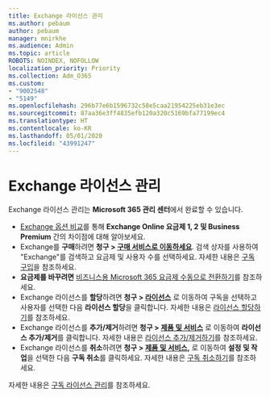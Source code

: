```yaml
---
title: Exchange 라이선스 관리
ms.author: pebaum
author: pebaum
manager: mnirkhe
ms.audience: Admin
ms.topic: article
ROBOTS: NOINDEX, NOFOLLOW
localization_priority: Priority
ms.collection: Adm_O365
ms.custom:
- "9002548"
- "5149"
ms.openlocfilehash: 296b77e6b1596732c58e5caa21954225eb31e3ec
ms.sourcegitcommit: 87aa36e3ff4835efb120a320c5169bfa77199ec4
ms.translationtype: HT
ms.contentlocale: ko-KR
ms.lasthandoff: 05/01/2020
ms.locfileid: "43991247"
---
```

# <a name="exchange-license-management"></a>Exchange 라이선스 관리

Exchange 라이선스 관리는 **Microsoft 365 관리 센터**에서 완료할 수 있습니다.

- [Exchange 옵션 비교](https://www.microsoft.com/microsoft-365/exchange/compare-microsoft-exchange-online-plans)를 통해 **Exchange Online 요금제 1, 2 및 Business Premium** 간의 차이점에 대해 알아보세요.
- Exchange를 **구매**하려면 **청구 > [구매 서비스로 이동하세요](https://go.microsoft.com/fwlink/p/?linkid=868433)**. 검색 상자를 사용하여 "Exchange"를 검색하고 요금제 및 사용자 수를 선택하세요. 자세한 내용은 [구독 구입](https://docs.microsoft.com/microsoft-365/commerce/buy-another-subscription?view=o365-worldwide)을 참조하세요.
- **요금제를 바꾸려면** [비즈니스용 Microsoft 365 요금제 수동으로 전환하기](https://docs.microsoft.com/microsoft-365/commerce/subscriptions/switch-plans-manually?view=o365-worldwide)를 참조하세요.
- Exchange 라이선스를 **할당**하려면 **청구 > [라이선스](https://go.microsoft.com/fwlink/p/?linkid=842264)** 로 이동하여 구독을 선택하고 사용자를 선택한 다음 **라이선스 할당**을 클릭합니다. 자세한 내용은 [라이선스 할당하기](https://docs.microsoft.com/microsoft-365/admin/manage/assign-licenses-to-users?view=o365-worldwide)를 참조하세요.
- Exchange 라이선스를 **추가/제거**하려면 **청구 > [제품 및 서비스](https://go.microsoft.com/fwlink/p/?linkid=842054)** 로 이동하여 **라이선스 추가/제거**를 클릭합니다. 자세한 내용은 [라이선스 추가/제거하기](https://docs.microsoft.com/microsoft-365/commerce/licenses/buy-licenses?view=o365-worldwide#add-or-remove-licenses-for-your-business-subscription)를 참조하세요.
- Exchange 라이선스를 **취소**하려면 **청구 > [제품 및 서비스](https://go.microsoft.com/fwlink/p/?linkid=842054),** 로 이동하여 **설정 및 작업**을 선택한 다음 **구독 취소**를 클릭하세요. 자세한 내용은 [구독 취소하기](https://docs.microsoft.com/office365/admin/subscriptions-and-billing/cancel-your-subscription)를 참조하세요.

자세한 내용은 [구독 라이선스 관리](https://docs.microsoft.com/microsoft-365/commerce/licenses/buy-licenses?view=o365-worldwide#add-or-remove-licenses-for-your-business-subscription)를 참조하세요.
